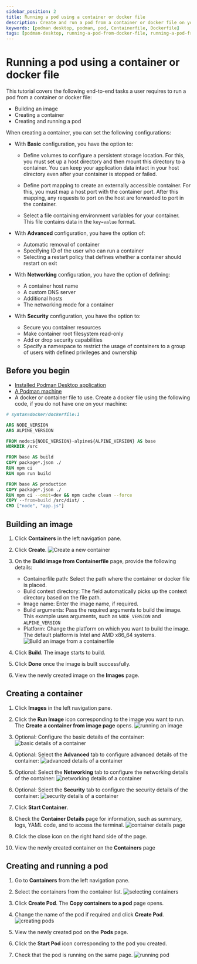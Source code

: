 ```yaml
---
sidebar_position: 2
title: Running a pod using a container or docker file
description: Create and run a pod from a container or docker file on your machine.
keywords: [podman desktop, podman, pod, Containerfile, Dockerfile]
tags: [podman-desktop, running-a-pod-from-docker-file, running-a-pod-from-container-file]
---
```


# Running a pod using a container or docker file

This tutorial covers the following end-to-end tasks a user requires to run a pod from a container or docker file:

- Building an image
- Creating a container
- Creating and running a pod

When creating a container, you can set the following configurations:

- With **Basic** configuration, you have the option to:

  - Define volumes to configure a persistent storage location. For this, you must set up a host directory and then mount this directory to a container. You can keep your application data intact in your host directory even after your container is stopped or failed.
  - Define port mapping to create an externally accessible container. For this, you must map a host port with the container port. After this mapping, any requests to port on the host are forwarded to port in the container.

  - Select a file containing environment variables for your container. This file contains data in the `key=value` format.

- With **Advanced** configuration, you have the option of:

  - Automatic removal of container
  - Specifying ID of the user who can run a container
  - Selecting a restart policy that defines whether a container should restart on exit

- With **Networking** configuration, you have the option of defining:

  - A container host name
  - A custom DNS server
  - Additional hosts
  - The networking mode for a container

- With **Security** configuration, you have the option to:
  - Secure you container resources
  - Make container root filesystem read-only
  - Add or drop security capabilities
  - Specify a namespace to restrict the usage of containers to a group of users with defined privileges and ownership

## Before you begin

- [Installed Podman Desktop application](/docs/installation)
- [A Podman machine](/docs/podman/creating-a-podman-machine)
- A docker or container file to use. Create a docker file using the following code, if you do not have one on your machine:

```dockerfile
# syntax=docker/dockerfile:1

ARG NODE_VERSION
ARG ALPINE_VERSION

FROM node:${NODE_VERSION}-alpine${ALPINE_VERSION} AS base
WORKDIR /src

FROM base AS build
COPY package*.json ./
RUN npm ci
RUN npm run build

FROM base AS production
COPY package*.json ./
RUN npm ci --omit=dev && npm cache clean --force
COPY --from=build /src/dist/ .
CMD ["node", "app.js"]
```

## Building an image

1. Click **Containers** in the left navigation pane.
2. Click **Create**.
   ![Create a new container](img/create-a-new-container.png)
3. On the **Build image from Containerfile** page, provide the following details:

   - Containerfile path: Select the path where the container or docker file is placed.
   - Build context directory: The field automatically picks up the context directory based on the file path.
   - Image name: Enter the image name, if required.
   - Build arguments: Pass the required arguments to build the image. This example uses arguments, such as `NODE_VERSION` and `ALPINE_VERSION`
   - Platform: Change the platform on which you want to build the image. The default platform is Intel and AMD x86_64 systems.
     ![Build an image from a containerfile](img/build-image-from-containerfile.png)

4. Click **Build**. The image starts to build.
5. Click **Done** once the image is built successfully.
6. View the newly created image on the **Images** page.

## Creating a container

1. Click **Images** in the left navigation pane.
2. Click the **Run Image** icon corresponding to the image you want to run. The **Create a container from image page** opens.
   ![running an image](img/run-image.png)

3. Optional: Configure the basic details of the container:
   ![basic details of a container](img/basic-config-container.png)
4. Optional: Select the **Advanced** tab to configure advanced details of the container:
   ![advanced details of a container](img/advanced-config-container.png)
5. Optional: Select the **Networking** tab to configure the networking details of the container:
   ![networking details of a container](img/networking-config-container.png)

6. Optional: Select the **Security** tab to configure the security details of the container:
   ![security details of a container](img/security-config-container.png)

7. Click **Start Container**.
8. Check the **Container Details** page for information, such as summary, logs, YAML code, and to access the terminal.
   ![container details page](img/container-details-page.png)

9. Click the close icon on the right hand side of the page.
10. View the newly created container on the **Containers** page

## Creating and running a pod

1. Go to **Containers** from the left navigation pane.
2. Select the containers from the container list.
   ![selecting containers](img/selecting-containers.png)

3. Click **Create Pod**. The **Copy containers to a pod** page opens.
4. Change the name of the pod if required and click **Create Pod**.
   ![creating pods](img/creating-a-pod.png)

5. View the newly created pod on the **Pods** page.
6. Click the **Start Pod** icon corresponding to the pod you created.
7. Check that the pod is running on the same page.
   ![running pod](img/my-pod.png)

